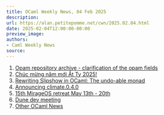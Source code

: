 ```yaml
---
title: OCaml Weekly News, 04 Feb 2025
description:
url: https://alan.petitepomme.net/cwn/2025.02.04.html
date: 2025-02-04T12:00:00-00:00
preview_image:
authors:
- Caml Weekly News
source:
---
```


<ol><li><a href="https://alan.petitepomme.net/cwn/2025.02.04.html#1">Opam repository archive - clarification of the opam fields</a></li><li><a href="https://alan.petitepomme.net/cwn/2025.02.04.html#2">Chúc mừng năm mới Ất Tỵ 2025!</a></li><li><a href="https://alan.petitepomme.net/cwn/2025.02.04.html#3">Rewriting Slipshow in OCaml: The undo-able monad</a></li><li><a href="https://alan.petitepomme.net/cwn/2025.02.04.html#4">Announcing climate.0.4.0</a></li><li><a href="https://alan.petitepomme.net/cwn/2025.02.04.html#5">15th MirageOS retreat May 13th - 20th</a></li><li><a href="https://alan.petitepomme.net/cwn/2025.02.04.html#6">Dune dev meeting</a></li><li><a href="https://alan.petitepomme.net/cwn/2025.02.04.html#7">Other OCaml News</a></li></ol>
